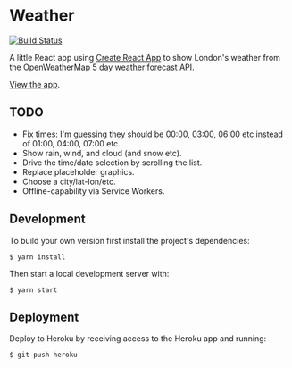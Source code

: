# Weather

[![Build Status](https://travis-ci.org/benpickles/weather.svg?branch=master)](https://travis-ci.org/benpickles/weather)

A little React app using [Create React App](https://github.com/facebookincubator/create-react-app) to show London's weather from the [OpenWeatherMap 5 day weather forecast API](http://openweathermap.org/forecast5).

[View the app](http://enigmatic-dusk-76283.herokuapp.com/).

## TODO

- Fix times: I'm guessing they should be 00:00, 03:00, 06:00 etc instead of 01:00, 04:00, 07:00 etc.
- Show rain, wind, and cloud (and snow etc).
- Drive the time/date selection by scrolling the list.
- Replace placeholder graphics.
- Choose a city/lat-lon/etc.
- Offline-capability via Service Workers.

## Development

To build your own version first install the project's dependencies:

```
$ yarn install
```

Then start a local development server with:

```
$ yarn start
```

## Deployment

Deploy to Heroku by receiving access to the Heroku app and running:

```
$ git push heroku
```
